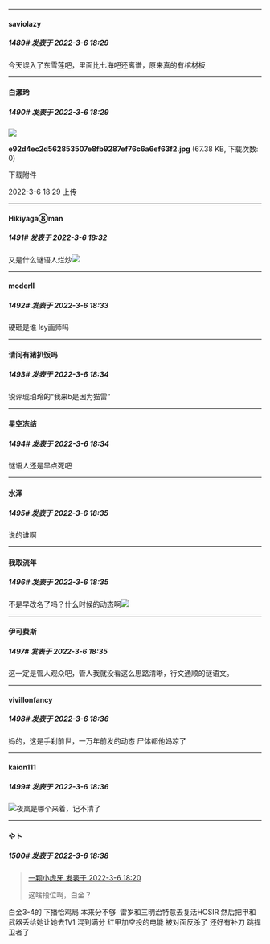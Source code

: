 

*****

####  saviolazy  
##### 1489#       发表于 2022-3-6 18:29

今天误入了东雪莲吧，里面比七海吧还离谱，原来真的有棺材板

*****

####  白瀬玲  
##### 1490#       发表于 2022-3-6 18:29

<img src="https://img.saraba1st.com/forum/202203/06/182953hbczcqrjtnqcb887.jpg" referrerpolicy="no-referrer">

<strong>e92d4ec2d562853507e8fb9287ef76c6a6ef63f2.jpg</strong> (67.38 KB, 下载次数: 0)

下载附件

2022-3-6 18:29 上传

*****

####  Hikiyaga⑧man  
##### 1491#       发表于 2022-3-6 18:32

又是什么谜语人烂炒<img src="https://static.saraba1st.com/image/smiley/face2017/003.png" referrerpolicy="no-referrer">

*****

####  moderll  
##### 1492#       发表于 2022-3-6 18:33

硬砸是谁 lsy画师吗

*****

####  请问有猪扒饭吗  
##### 1493#       发表于 2022-3-6 18:34

锐评琥珀玲的“我来b是因为猫雷”

*****

####  星空冻结  
##### 1494#       发表于 2022-3-6 18:34

谜语人还是早点死吧

*****

####  水泽  
##### 1495#       发表于 2022-3-6 18:35

说的谁啊

*****

####  我取流年  
##### 1496#       发表于 2022-3-6 18:35

不是早改名了吗？什么时候的动态啊<img src="https://static.saraba1st.com/image/smiley/face2017/009.gif" referrerpolicy="no-referrer">

*****

####  伊可费斯  
##### 1497#       发表于 2022-3-6 18:35

这一定是管人观众吧，管人我就没看这么思路清晰，行文通顺的谜语文。

*****

####  vivillonfancy  
##### 1498#       发表于 2022-3-6 18:36

妈的，这是手刹前世，一万年前发的动态
尸体都他妈凉了

*****

####  kaion111  
##### 1499#       发表于 2022-3-6 18:36

<img src="https://static.saraba1st.com/image/smiley/face2017/067.png" referrerpolicy="no-referrer">夜岚是哪个来着，记不清了

*****

####  やト  
##### 1500#       发表于 2022-3-6 18:38

<blockquote><a href="httphttps://bbs.saraba1st.com/2b/forum.php?mod=redirect&amp;goto=findpost&amp;pid=54938750&amp;ptid=2056040" target="_blank">一颗小虎牙 发表于 2022-3-6 18:20</a>

这啥段位啊，白金？</blockquote>
 白金3-4的 下播恰鸡局 本来分不够  雷岁和三明治特意去复活HOSIR 然后把甲和武器丢给她让她去1V1 混到满分 红甲加空投的电能 被对面反杀了 还好有补刀 跳捍卫者了

